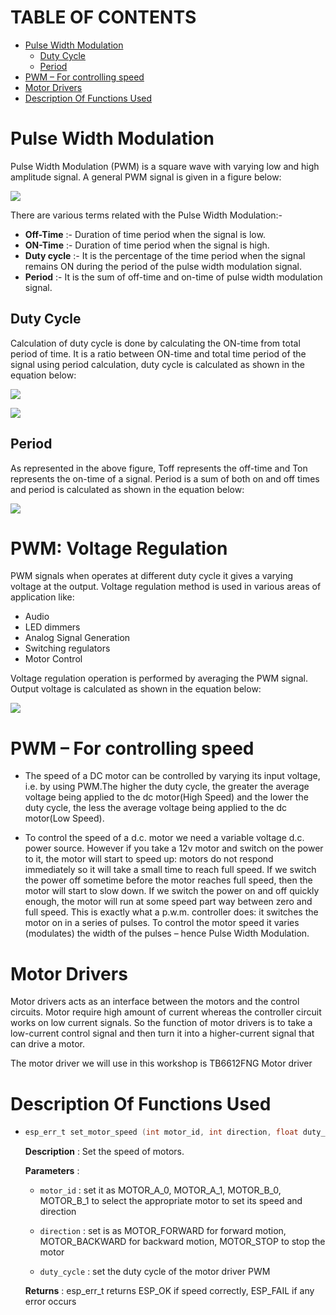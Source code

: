 # TABLE OF CONTENTS
* [Pulse Width Modulation](#pulse-width-modulation)
  * [Duty Cycle](#duty-cycle)
  * [Period](#period)
* [PWM – For controlling speed](*pwm-for-controlling-speed)
* [Motor Drivers](#motor-drivers)
* [Description Of Functions Used](#description-of-functions-used)


# Pulse Width Modulation

Pulse Width Modulation (PWM) is a square wave with varying low and high amplitude signal. A general PWM signal is given in a figure below:

![](https://www.javatpoint.com/embeddedsystem/images/pwm-avr-microcontroller1.png)


There are various terms related with the Pulse Width Modulation:- 
* **Off-Time** :- Duration of time period when the signal is low.
* **ON-Time**  :- Duration of time period when the signal is high.
* **Duty cycle** :- It is the percentage of the time period when the signal remains ON during the period of the pulse width modulation signal.
* **Period** :- It is the sum of off-time and on-time of pulse width modulation signal.

## Duty Cycle

Calculation of duty cycle is done by calculating the ON-time from total period of time. It is a ratio between ON-time and total time period of the signal using period calculation, duty cycle is calculated as shown in the equation below:

![](https://www.javatpoint.com/embeddedsystem/images/pwm-avr-microcontroller2.png)

![](https://upload.wikimedia.org/wikipedia/commons/b/b8/Duty_Cycle_Examples.png)

## Period 
As represented in the above figure, Toff represents the off-time and Ton represents the on-time of a signal. Period is a sum of both on and off times and period is calculated as shown in the equation below:

![](https://www.javatpoint.com/embeddedsystem/images/pwm-avr-microcontroller3.png)


# PWM: Voltage Regulation
PWM signals when operates at different duty cycle it gives a varying voltage at the output. Voltage regulation method is used in various areas of application like:

* Audio
* LED dimmers
* Analog Signal Generation
* Switching regulators
* Motor Control

Voltage regulation operation is performed by averaging the PWM signal. Output voltage is calculated as shown in the equation below:

![](https://www.javatpoint.com/embeddedsystem/images/pwm-avr-microcontroller4.png)

# PWM – For controlling speed

* The speed of a DC motor can be controlled by varying its input voltage, i.e. by using PWM.The higher the duty cycle, the greater the average voltage being applied to the dc motor(High Speed) and the lower the duty cycle, the less the average voltage being applied to the dc motor(Low Speed).

* To control the speed of a d.c. motor we need a variable voltage d.c. power source. However if you take a 12v motor and switch on the power to it, the motor will start to speed up: motors do not respond immediately so it will take a small time to reach full speed. If we switch the power off sometime before the motor reaches full speed, then the motor will start to slow down. If we switch the power on and off quickly enough, the motor will run at some speed part way between zero and full speed. This is exactly what a p.w.m. controller does: it switches the motor on in a series of pulses. To control the motor speed it varies (modulates) the width of the pulses – hence Pulse Width Modulation.

# Motor Drivers

Motor drivers acts as an interface between the motors and the control circuits. Motor require high amount of current whereas the controller circuit works on low current signals. So the function of motor drivers is to take a low-current control signal and then turn it into a higher-current signal that can drive a motor.

The motor driver we will use in this workshop is TB6612FNG Motor driver


# Description Of Functions Used

*   ```c
    esp_err_t set_motor_speed (int motor_id, int direction, float duty_cycle )
    ```
    **Description** : Set the speed of motors.

    **Parameters** :
    * `motor_id` : set it as MOTOR_A_0, MOTOR_A_1, MOTOR_B_0, MOTOR_B_1 to select the appropriate motor to set its speed and direction

    *  `direction` : set is as MOTOR_FORWARD for forward motion, MOTOR_BACKWARD for backward motion, MOTOR_STOP to stop the motor

    * `duty_cycle` : set the duty cycle of the motor driver PWM

    **Returns** : esp_err_t returns ESP_OK if speed correctly, ESP_FAIL if any error occurs
